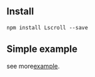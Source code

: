 

## Install

```shell
npm install Lscroll --save
```

## Simple example
see more[example](examples/).

